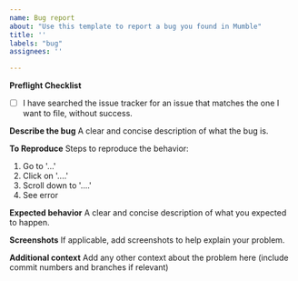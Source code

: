 ```yaml
---
name: Bug report
about: "Use this template to report a bug you found in Mumble"
title: ''
labels: "bug"
assignees: ''

---
```


**Preflight Checklist**
<!-- Please ensure you've completed the following steps by replacing [ ] with [x]-->

* [ ] I have searched the issue tracker for an issue that matches the one I want to file, without success.

**Describe the bug**
A clear and concise description of what the bug is.

**To Reproduce**
Steps to reproduce the behavior:
1. Go to '...'
2. Click on '....'
3. Scroll down to '....'
4. See error

**Expected behavior**
A clear and concise description of what you expected to happen.

**Screenshots**
If applicable, add screenshots to help explain your problem.

**Additional context**
Add any other context about the problem here (include commit numbers and branches if relevant)